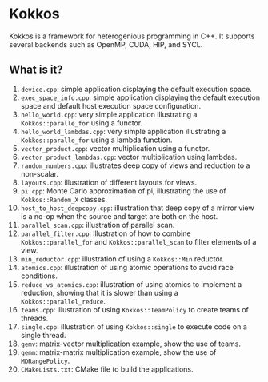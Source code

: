 # Kokkos

Kokkos is a framework for heterogenious programming in C++. It supports
several backends such as OpenMP, CUDA, HIP, and SYCL.


## What is it?

1. `device.cpp`: simple application displaying the default execution
   space.
1. `exec_space_info.cpp`: simple application displaying the default
   execution space and default host execution space configuration.
1. `hello_world.cpp`: very simple application illustrating a
   `Kokkos::paralle_for` using a functor.
1. `hello_world_lambdas.cpp`: very simple application illustrating a
   `Kokkos::paralle_for` using a lambda function.
1. `vector_product.cpp`: vector multiplication using a functor.
1. `vector_product_lambdas.cpp`: vector multiplication using lambdas.
1. `random_numbers.cpp`: illustrates deep copy of views and reduction
   to a non-scalar.
1. `layouts.cpp`: illustration of different layouts for views.
1. `pi.cpp`: Monte Carlo approximation of pi, illustrating the use of
   `Kokkos::Random_X` classes.
1. `host_to_host_deepcopy.cpp`: illustration that deep copy of a mirror
   view is a no-op when the source and target are both on the host.
1. `parallel_scan.cpp`: illustration of parallel scan.
1. `parallel_filter.cpp`: illustration of how to combine `Kokkos::parallel_for`
   and `Kokkos::parallel_scan` to filter elements of a view.
1. `min_reductor.cpp`: illustration of using a `Kokkos::Min` reductor.
1. `atomics.cpp`: illustration of using atomic operations to avoid race conditions.
1. `reduce_vs_atomics.cpp`: illustration of using atomics to implement a reduction,
   showing that it is slower than using a `Kokkos::parallel_reduce`.
1. `teams.cpp`: illustration of using `Kokkos::TeamPolicy` to create
   teams of threads.
1. `single.cpp`: illustration of using `Kokkos::single` to execute
   code on a single thread.
1. `gemv`: matrix-vector multiplication example, show the use of
   teams.
1. `gemm`: matrix-matrix multiplication example, show the use of
   `MDRangePolicy`.
1. `CMakeLists.txt`: CMake file to build the applications.
